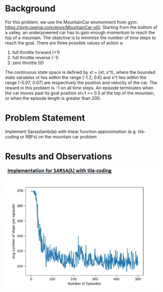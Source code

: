 # Background

For this problem, we use the MountainCar environment from gym: https://gym.openai.com/envs/MountainCar-v0/. Starting from the bottom of a valley, an underpowered car has to gain enough momentum to reach the top of a
mountain. The objective is to minimize the number of time steps to reach the goal. There are three possible values of action a:
1. full throttle forward (+1)
2. full throttle reverse (-1)
3. zero throttle (0)

The continuous state space is defined by xt = (xt; x^t), where the bounded state variables xt lies within the range [-1.2, 0.6] and x^t lies within the range [-0.07; 0.07] are 
respectively the position and velocity of the car. The reward in this problem is -1 on all time steps. An episode terminates when the car moves past its goal position xt+1 >= 0.5 at the top of the mountain, or when the
episode length is greater than 200.

# Problem Statement
Implement Sarsa(lambda) with linear function approximation (e.g. tile-coding or RBFs) on the mountain car problem

# Results and Observations

![alt text](https://github.com/Gunjan1917/ReinforcementLearningProblems/blob/Gunjan1917-patch-1/MountainCar/sarsa_lambda_tile_coding.PNG)
